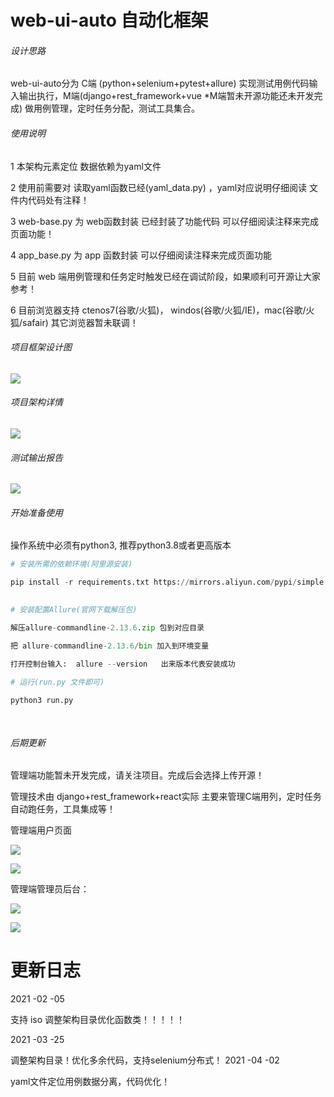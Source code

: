 # web-ui-auto 自动化框架

###### 设计思路

web-ui-auto分为 C端 (python+selenium+pytest+allure) 实现测试用例代码输入输出执行，M端(django+rest_framework+vue *M端暂未开源功能还未开发完成) 做用例管理，定时任务分配，测试工具集合。

###### 使用说明

1 本架构元素定位 数据依赖为yaml文件

2 使用前需要对 读取yaml函数已经(yaml_data.py) ，yaml对应说明仔细阅读 文件内代码处有注释！

3 web-base.py 为 web函数封装 已经封装了功能代码 可以仔细阅读注释来完成页面功能！

4 app_base.py 为 app 函数封装 可以仔细阅读注释来完成页面功能

5 目前 web 端用例管理和任务定时触发已经在调试阶段，如果顺利可开源让大家参考！

6 目前浏览器支持 ctenos7(谷歌/火狐)， windos(谷歌/火狐/IE)，mac(谷歌/火狐/safair) 其它浏览器暂未联调！


###### 项目框架设计图

![](https://github.com/hanwenlu2016/web-ui/blob/main/doct/img/frame.png)

###### 项目架构详情

![](https://github.com/hanwenlu2016/web-ui/blob/main/doct/img/frameexplain.png)

###### 测试输出报告

![](https://github.com/hanwenlu2016/web-ui/blob/main/doct/img/testresult.png)

###### 开始准备使用

操作系统中必须有python3, 推荐python3.8或者更高版本



```python
# 安装所需的依赖环境(阿里源安装)

pip install -r requirements.txt https://mirrors.aliyun.com/pypi/simple  

    
# 安装配置Allure(官网下载解压包)

解压allure-commandline-2.13.6.zip 包到对应目录

把 allure-commandline-2.13.6/bin 加入到环境变量

打开控制台输入:  allure --version   出来版本代表安装成功
    
# 运行(run.py 文件即可)

python3 run.py

  
```



###### 后期更新

管理端功能暂未开发完成，请关注项目。完成后会选择上传开源！



管理技术由 django+rest_framework+react实际 主要来管理C端用列，定时任务自动跑任务，工具集成等！



管理端用户页面



![](https://github.com/hanwenlu2016/web-ui/blob/main/doct/img/manage1.png)

![](https://github.com/hanwenlu2016/web-ui/blob/main/doct/img/manage2.png)



管理端管理员后台：

![](https://github.com/hanwenlu2016/web-ui/blob/main/doct/img/admin1.png)



![](https://github.com/hanwenlu2016/web-ui/blob/main/doct/img/admin2.png)


# 更新日志
2021 -02 -05

支持 iso 调整架构目录优化函数类！！！！！

2021 -03 -25

调整架构目录！优化多余代码，支持selenium分布式！
2021 -04 -02

yaml文件定位用例数据分离，代码优化！

